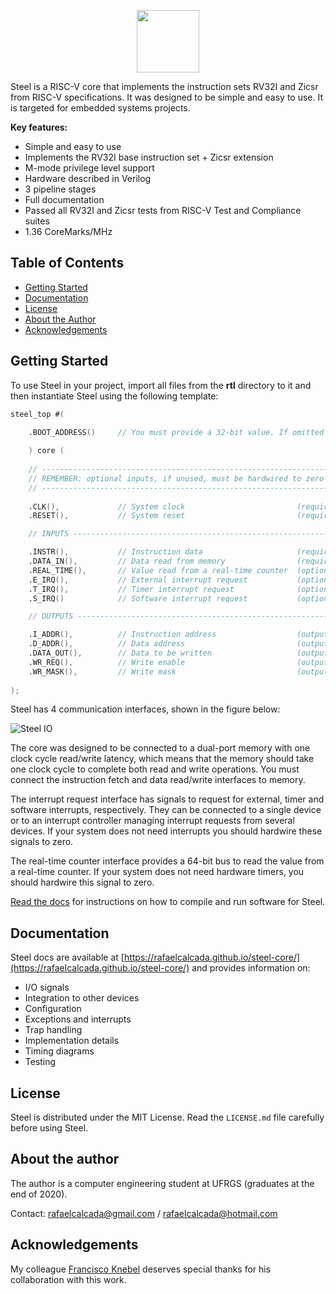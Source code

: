 <p align="center">
  <img width="100" src="https://user-images.githubusercontent.com/22325319/85179004-38513880-b256-11ea-9a1a-4d204183bb13.png">
</p>

Steel is a RISC-V core that implements the instruction sets RV32I and Zicsr from RISC-V specifications. It was designed to be simple and easy to use. It is targeted for embedded systems projects.

**Key features:**

* Simple and easy to use
* Implements the RV32I base instruction set + Zicsr extension
* M-mode privilege level support
* Hardware described in Verilog
* 3 pipeline stages
* Full documentation
* Passed all RV32I and Zicsr tests from RISC-V Test and Compliance suites
* 1.36 CoreMarks/MHz

## Table of Contents

* [Getting Started](#getting-started)
* [Documentation](#documentation)
* [License](#license)
* [About the Author](#about-the-author)
* [Acknowledgements](#acknowledgements)

## Getting Started

To use Steel in your project, import all files from the **rtl** directory to it and then instantiate Steel using the following template:

```verilog
steel_top #(

    .BOOT_ADDRESS()     // You must provide a 32-bit value. If omitted the boot address is set to 0x00000000
    
    ) core (
    
    // -----------------------------------------------------------------------------------------------------------
    // REMEMBER: optional inputs, if unused, must be hardwired to zero
    // -----------------------------------------------------------------------------------------------------------
    
    .CLK(),             // System clock                         (required, input, 1-bit)
    .RESET(),           // System reset                         (required, input, 1-bit, synchronous, active high)

    // INPUTS ----------------------------------------------------------------------------------------------------

    .INSTR(),           // Instruction data                     (required, input, 32-bit)    
    .DATA_IN(),         // Data read from memory                (required, input, 32-bit)
    .REAL_TIME(),       // Value read from a real-time counter  (optional, input, 64-bit)
    .E_IRQ(),           // External interrupt request           (optional, active high, input, 1-bit)
    .T_IRQ(),           // Timer interrupt request              (optional, active high, input, 1-bit)
    .S_IRQ()            // Software interrupt request           (optional, active high, input, 1-bit)

    // OUTPUTS ---------------------------------------------------------------------------------------------------

    .I_ADDR(),          // Instruction address                  (output, 32-bit)
    .D_ADDR(),          // Data address                         (output, 32-bit)
    .DATA_OUT(),        // Data to be written                   (output, 32-bit)
    .WR_REQ(),          // Write enable                         (output, 1-bit)
    .WR_MASK(),         // Write mask                           (output, 4-bit)
    
);
```
Steel has 4 communication interfaces, shown in the figure below:

![Steel IO](![steel-interface](https://user-images.githubusercontent.com/22325319/95912803-b1cae480-0d79-11eb-87de-299f408f0d63.png))

The core was designed to be connected to a dual-port memory with one clock cycle read/write latency, which means that the memory should take one clock cycle to complete both read and write operations. You must connect the instruction fetch and data read/write interfaces to memory.

The interrupt request interface has signals to request for external, timer and software interrupts, respectively. They can be connected to a single device or to an interrupt controller managing interrupt requests from several devices. If your system does not need interrupts you should hardwire these signals to zero.

The real-time counter interface provides a 64-bit bus to read the value from a real-time counter. If your system does not need hardware timers, you should hardwire this signal to zero.

[Read the docs](https://rafaelcalcada.github.io/steel-core/) for instructions on how to compile and run software for Steel.

## Documentation

Steel docs are available at [https://rafaelcalcada.github.io/steel-core/](https://rafaelcalcada.github.io/steel-core/) and provides information on:
* I/O signals
* Integration to other devices
* Configuration
* Exceptions and interrupts
* Trap handling
* Implementation details
* Timing diagrams
* Testing

## License

Steel is distributed under the MIT License. Read the `LICENSE.md` file carefully before using Steel.

## About the author

The author is a computer engineering student at UFRGS (graduates at the end of 2020).

Contact: rafaelcalcada@gmail.com / rafaelcalcada@hotmail.com

## Acknowledgements

My colleague [Francisco Knebel](https://github.com/FranciscoKnebel) deserves special thanks for his collaboration with this work.
